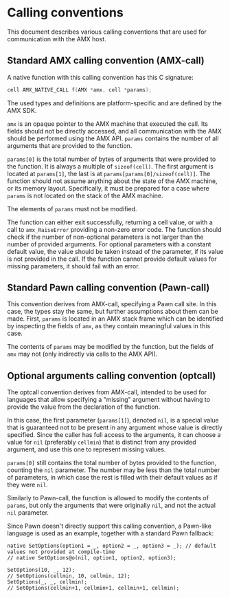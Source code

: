 # Calling conventions
This document describes various calling conventions that are used for communication with the AMX host.

## Standard AMX calling convention (AMX-call)
A native function with this calling convention has this C signature:
```c
cell AMX_NATIVE_CALL f(AMX *amx, cell *params);
```
The used types and definitions are platform-specific and are defined by the AMX SDK.

`amx` is an opaque pointer to the AMX machine that executed the call. Its fields should not be directly accessed, and all communication with the AMX should be performed using the AMX API. `params` contains the number of all arguments that are provided to the function.

`params[0]` is the total number of bytes of arguments that were provided to the function. It is always a multiple of `sizeof(cell)`. The first argument is located at `params[1]`, the last is at `params[params[0]/sizeof(cell)]`.
The function should not assume anything about the state of the AMX machine, or its memory layout. Specifically, it must be prepared for a case where `params` is not located on the stack of the AMX machine.

The elements of `params` must not be modified.

The function can either exit successfully, returning a cell value, or with a call to `amx_RaiseError` providing a non-zero error code. The function should check if the number of non-optional parameters is not larger than the number of provided arguments. For optional parameters with a constant default value, the value should be taken instead of the parameter, if its value is not provided in the call. If the function cannot provide default values for missing parameters, it should fail with an error.

## Standard Pawn calling convention (Pawn-call)
This convention derives from AMX-call, specifying a Pawn call site. In this case, the types stay the same, but further assumptions about them can be made. First, `params` is located in an AMX stack frame which can be identified by inspecting the fields of `amx`, as they contain meaningful values in this case.

The contents of `params` may be modified by the function, but the fields of `amx` may not (only indirectly via calls to the AMX API).

## Optional arguments calling convention (optcall)
The optcall convention derives from AMX-call, intended to be used for languages that allow specifying a "missing" argument without having to provide the value from the declaration of the function.

In this case, the first parameter (`params[1]`), denoted `nil`, is a special value that is guaranteed not to be present in any argument whose value is directly specified. Since the caller has full access to the arguments, it can choose a value for `nil` (preferably `cellmin`) that is distinct from any provided argument, and use this one to represent missing values.

`params[0]` still contains the total number of bytes provided to the function, counting the `nil` parameter. The number may be less than the total number of parameters, in which case the rest is filled with their default values as if they were `nil`.

Similarly to Pawn-call, the function is allowed to modify the contents of `params`, but only the arguments that were originally `nil`, and not the actual `nil` parameter.

Since Pawn doesn't directly support this calling convention, a Pawn-like language is used as an example, together with a standard Pawn fallback:
```pawn
native SetOptions(option1 = _, option2 = _, option3 = _); // default values not provided at compile-time
// native SetOptions@o(nil, option1, option2, option3);

SetOptions(10, _, 12);
// SetOptions(cellmin, 10, cellmin, 12);
SetOptions(_, _, cellmin);
// SetOptions(cellmin+1, cellmin+1, cellmin+1, cellmin);
```
